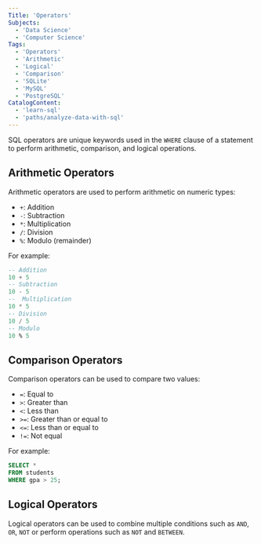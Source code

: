 ```yaml
---
Title: 'Operators'
Subjects:
  - 'Data Science'
  - 'Computer Science'
Tags:
  - 'Operators'
  - 'Arithmetic'
  - 'Logical'
  - 'Comparison'
  - 'SQLite'
  - 'MySQL'
  - 'PostgreSQL'
CatalogContent:
  - 'learn-sql'
  - 'paths/analyze-data-with-sql'
---
```


SQL operators are unique keywords used in the `WHERE` clause of a statement to perform arithmetic, comparison, and logical operations.

## Arithmetic Operators

Arithmetic operators are used to perform arithmetic on numeric types:

- `+`: Addition
- `-`: Subtraction
- `*`: Multiplication
- `/`: Division
- `%`: Modulo (remainder)

For example:

```sql
-- Addition
10 + 5
-- Subtraction
10 - 5
--  Multiplication
10 * 5
-- Division
10 / 5
-- Modulo
10 % 5
```

## Comparison Operators

Comparison operators can be used to compare two values:

- `=`: Equal to
- `>`: Greater than
- `<`: Less than
- `>=`: Greater than or equal to
- `<=`: Less than or equal to
- `!=`: Not equal

For example:

```sql
SELECT *
FROM students
WHERE gpa > 25;
```

## Logical Operators

Logical operators can be used to combine multiple conditions such as `AND`, `OR`, `NOT` or perform operations such as `NOT` and `BETWEEN`.
